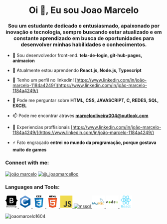 <h1 align="center">Oi 👋, Eu sou Joao Marcelo</h1>
<h3 align="center">Sou um estudante dedicado e entusiasmado, apaixonado por inovação e tecnologia, sempre buscando estar atualizado e em constante aprendizado em busca de oportunidades para desenvolver minhas habilidades e conhecimentos.</h3>

- 🔭 Sou desenvolvedor front-end. **tela-de-login, git-hub-pages, animacion**

- 🌱 Atualmente estou aprendendo **React.js, Node.js, Typescript**

- 👯 Tenho um perfil no linkedin! [https://www.linkedin.com/in/joão-marcelo-1184a4249/](https://www.linkedin.com/in/joão-marcelo-1184a4249/)

- 💬 Pode me perguntar sobre **HTML, CSS, JAVASCRIPT, C, REDES, SQL, EXCEL**

- 📫 Pode me encontrar atraves **marcelooliveira004@outlook.com**

- 📄 Experiencias proffisionais [https://www.linkedin.com/in/joão-marcelo-1184a4249/](https://www.linkedin.com/in/joão-marcelo-1184a4249/)

- ⚡ Fato engraçado **entrei no mundo da programação, porque gostava muito de games**

<h3 align="left">Connect with me:</h3>
<p align="left">
<a href="https://linkedin.com/in/joão marcelo" target="blank"><img align="center" src="https://raw.githubusercontent.com/rahuldkjain/github-profile-readme-generator/master/src/images/icons/Social/linked-in-alt.svg" alt="joão marcelo" height="30" width="40" /></a>
<a href="https://instagram.com/@_joaomarcelloo" target="blank"><img align="center" src="https://raw.githubusercontent.com/rahuldkjain/github-profile-readme-generator/master/src/images/icons/Social/instagram.svg" alt="@_joaomarcelloo" height="30" width="40" /></a>
</p>

<h3 align="left">Languages and Tools:</h3>
<p align="left"> <a href="https://getbootstrap.com" target="_blank" rel="noreferrer"> <img src="https://raw.githubusercontent.com/devicons/devicon/master/icons/bootstrap/bootstrap-plain-wordmark.svg" alt="bootstrap" width="40" height="40"/> </a> <a href="https://www.cprogramming.com/" target="_blank" rel="noreferrer"> <img src="https://raw.githubusercontent.com/devicons/devicon/master/icons/c/c-original.svg" alt="c" width="40" height="40"/> </a> <a href="https://www.w3schools.com/css/" target="_blank" rel="noreferrer"> <img src="https://raw.githubusercontent.com/devicons/devicon/master/icons/css3/css3-original-wordmark.svg" alt="css3" width="40" height="40"/> </a> <a href="https://www.w3.org/html/" target="_blank" rel="noreferrer"> <img src="https://raw.githubusercontent.com/devicons/devicon/master/icons/html5/html5-original-wordmark.svg" alt="html5" width="40" height="40"/> </a> <a href="https://developer.mozilla.org/en-US/docs/Web/JavaScript" target="_blank" rel="noreferrer"> <img src="https://raw.githubusercontent.com/devicons/devicon/master/icons/javascript/javascript-original.svg" alt="javascript" width="40" height="40"/> </a> <a href="https://www.microsoft.com/en-us/sql-server" target="_blank" rel="noreferrer"> <img src="https://www.svgrepo.com/show/303229/microsoft-sql-server-logo.svg" alt="mssql" width="40" height="40"/> </a> <a href="https://www.mysql.com/" target="_blank" rel="noreferrer"> <img src="https://raw.githubusercontent.com/devicons/devicon/master/icons/mysql/mysql-original-wordmark.svg" alt="mysql" width="40" height="40"/> </a> <a href="https://nodejs.org" target="_blank" rel="noreferrer"> <img src="https://raw.githubusercontent.com/devicons/devicon/master/icons/nodejs/nodejs-original-wordmark.svg" alt="nodejs" width="40" height="40"/> </a> <a href="https://reactjs.org/" target="_blank" rel="noreferrer"> <img src="https://raw.githubusercontent.com/devicons/devicon/master/icons/react/react-original-wordmark.svg" alt="react" width="40" height="40"/> </a> </p>

<p><img align="center" src="https://github-readme-stats.vercel.app/api/top-langs?username=joaomarcelo1604&show_icons=true&locale=en&layout=compact" alt="joaomarcelo1604" /></p>
